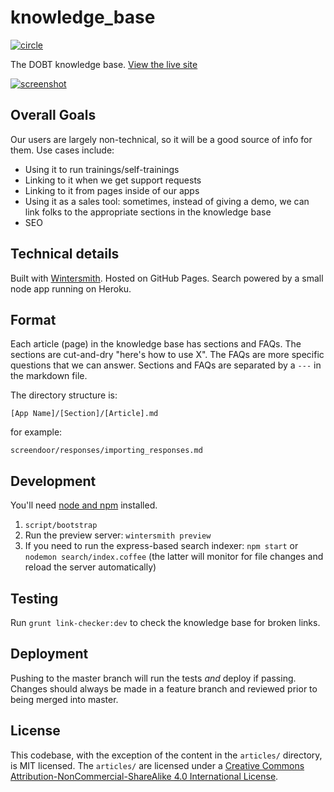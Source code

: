 knowledge_base
==============

[![circle]](https://circleci.com/gh/dobtco/knowledge_base)

The DOBT knowledge base. [View the live site](http://help.dobt.co)

[![screenshot](http://cl.ly/image/0u1l273z2D2Z/Screen%20Shot%202014-08-15%20at%203.52.00%20PM.png)](http://help.dobt.co)

## Overall Goals

Our users are largely non-technical, so it will be a good source of info for them. Use cases include:

- Using it to run trainings/self-trainings
- Linking to it when we get support requests
- Linking to it from pages inside of our apps
- Using it as a sales tool: sometimes, instead of giving a demo, we can link folks to the appropriate sections in the knowledge base
- SEO

## Technical details

Built with [Wintersmith](https://github.com/jnordberg/wintersmith). Hosted on GitHub Pages. Search powered by a small node app running on Heroku.

## Format

Each article (page) in the knowledge base has sections and FAQs. The sections are cut-and-dry "here's how to use X". The FAQs are more specific questions that we can answer. Sections and FAQs are separated by a `---` in the markdown file.

The directory structure is:

`[App Name]/[Section]/[Article].md`

for example:

`screendoor/responses/importing_responses.md`

## Development

You'll need [node and npm](http://nodejs.org) installed.

1. `script/bootstrap`
2. Run the preview server: `wintersmith preview`
3. If you need to run the express-based search indexer: `npm start` or `nodemon search/index.coffee` (the latter will monitor for file changes and reload the server automatically)

## Testing

Run `grunt link-checker:dev` to check the knowledge base for broken links.

## Deployment

Pushing to the master branch will run the tests *and* deploy if passing. Changes should always be made in a feature branch and reviewed prior to being merged into master.

## License

This codebase, with the exception of the content in the `articles/` directory, is MIT licensed. The `articles/` are licensed under a [Creative Commons Attribution-NonCommercial-ShareAlike 4.0 International License](http://creativecommons.org/licenses/by-nc-sa/4.0/).

[circle]: https://circleci-badges.herokuapp.com/dobtco/knowledge_base/c41097bed0dbef49d5bb6ab93435e7ee5d834505
